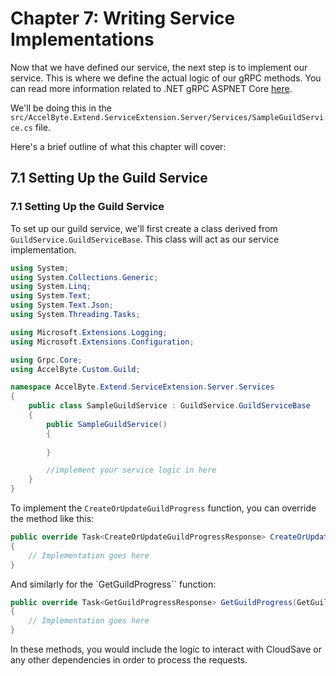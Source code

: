 # Chapter 7: Writing Service Implementations

Now that we have defined our service, the next step is to implement our service. 
This is where we define the actual logic of our gRPC methods.
You can read more information related to .NET gRPC ASPNET Core [here](https://learn.microsoft.com/en-us/aspnet/core/grpc/?view=aspnetcore-6.0).

We'll be doing this in the `src/AccelByte.Extend.ServiceExtension.Server/Services/SampleGuildService.cs` file.

Here's a brief outline of what this chapter will cover:

## 7.1 Setting Up the Guild Service

### 7.1 Setting Up the Guild Service
To set up our guild service, we'll first create a class derived from `GuildService.GuildServiceBase`. This class will act as our service implementation.

```csharp
using System;
using System.Collections.Generic;
using System.Linq;
using System.Text;
using System.Text.Json;
using System.Threading.Tasks;

using Microsoft.Extensions.Logging;
using Microsoft.Extensions.Configuration;

using Grpc.Core;
using AccelByte.Custom.Guild;

namespace AccelByte.Extend.ServiceExtension.Server.Services
{
    public class SampleGuildService : GuildService.GuildServiceBase
    {
        public SampleGuildService()
        {
                                    
        }

        //implement your service logic in here
    }
}

```

To implement the `CreateOrUpdateGuildProgress` function, you can override the method like this:
```csharp
public override Task<CreateOrUpdateGuildProgressResponse> CreateOrUpdateGuildProgress(CreateOrUpdateGuildProgressRequest request, ServerCallContext context)
{
    // Implementation goes here
}
```

And similarly for the `GetGuildProgress`` function:

```csharp
public override Task<GetGuildProgressResponse> GetGuildProgress(GetGuildProgressRequest request, ServerCallContext context)
{
    // Implementation goes here
}
```

In these methods, you would include the logic to interact with CloudSave or 
any other dependencies in order to process the requests.